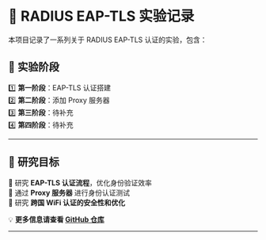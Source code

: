 # 🎯 RADIUS EAP-TLS 实验记录

本项目记录了一系列关于 RADIUS EAP-TLS 认证的实验，包含：

## 📌 实验阶段
1️⃣ **第一阶段**：EAP-TLS 认证搭建  
2️⃣ **第二阶段**：添加 Proxy 服务器  
3️⃣ **第三阶段**：待补充  
4️⃣ **第四阶段**：待补充  

---

## 🚀 研究目标
🔹 研究 **EAP-TLS 认证流程**，优化身份验证效率  
🔹 通过 **Proxy 服务器** 进行身份认证测试  
🔹 研究 **跨国 WiFi 认证的安全性和优化**  

💡 **更多信息请查看 [GitHub 仓库](https://github.com/yangxir/RADIUS-EAPTLS-EXP)**

---

